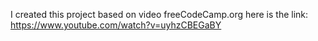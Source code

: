 I created this project based on video  freeCodeCamp.org
here is the link: https://www.youtube.com/watch?v=uyhzCBEGaBY